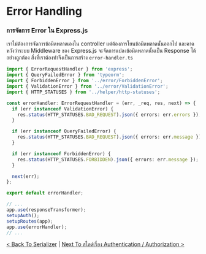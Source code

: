 # Error Handling

### การจัดการ Error ใน Express.js

เราไม่ต้องการจัดการข้อผิดพลาดเองใน controller แต่ต้องการโยนข้อผิดพลาดนั้นออกไป และคาดหวังว่าระบบ Middleware ของ Express.js จะจัดการแปลงข้อผิดพลาดนั้นเป็น Response ได้อย่างถูกต้อง สิ่งที่เราต้องทำจึงเป็นการสร้าง `error-handler.ts`

```ts
import { ErrorRequestHandler } from 'express';
import { QueryFailedError } from 'typeorm';
import { ForbiddenError } from '../error/ForbiddenError';
import { ValidationError } from '../error/ValidationError';
import { HTTP_STATUSES } from '../helper/http-statuses';

const errorHandler: ErrorRequestHandler = (err, _req, res, next) => {
  if (err instanceof ValidationError) {
    res.status(HTTP_STATUSES.BAD_REQUEST).json({ errors: err.errors });
  }

  if (err instanceof QueryFailedError) {
    res.status(HTTP_STATUSES.BAD_REQUEST).json({ errors: err.message });
  }

  if (err instanceof ForbiddenError) {
    res.status(HTTP_STATUSES.FORBIDDEN).json({ errors: err.message });
  }

  next(err);
};

export default errorHandler;
```

```ts
// ...
app.use(responseTransformer);
setupAuth();
setupRoutes(app);
app.use(errorHandler);
// ...
```

[&lt; Back To Serializer](Serializer.md) | [Next To สไลด์เรื่อง Authentication / Authorization &gt; ](Slide-Authentication_Authorization.md)
